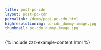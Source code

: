 ```yaml
---
title: post-pc-cdn
layout: post-pc-cdn
permalink: /demo/post-pc-cdn.html
highresolutionimg: pc-cdn_dummy-image.jpg
thumbnail: pc-cdn_dummy-image.jpg
---
```

{% include zzz-example-content.html %}
